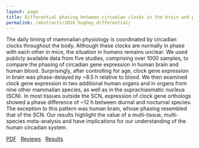 ```yaml
---
layout: page
title: Differential phasing between circadian clocks in the brain and peripheral organs in humans
permalink: /abstracts/2016_hughey_differential/
---
```


The daily timing of mammalian physiology is coordinated by circadian clocks throughout the body. Although these clocks are normally in phase with each other in mice, the situation in humans remains unclear. We used publicly available data from five studies, comprising over 1000 samples, to compare the phasing of circadian gene expression in human brain and human blood. Surprisingly, after controlling for age, clock gene expression in brain was phase-delayed by ~8.5 h relative to blood. We then examined clock gene expression in two additional human organs and in organs from nine other mammalian species, as well as in the suprachiasmatic nucleus (SCN). In most tissues outside the SCN, expression of clock gene orthologs showed a phase difference of ~12 h between diurnal and nocturnal species. The exception to this pattern was human brain, whose phasing resembled that of the SCN. Our results highlight the value of a multi-tissue, multi-species meta-analysis and have implications for our understanding of the human circadian system.

[PDF](../../pdfs/2016_hughey_differential.pdf)&nbsp;&nbsp;
[Reviews](../../pdfs/2016_hughey_differential_reviews.pdf)&nbsp;&nbsp;
[Results](http://dx.doi.org/10.5061/dryad.g928q)&nbsp;&nbsp;